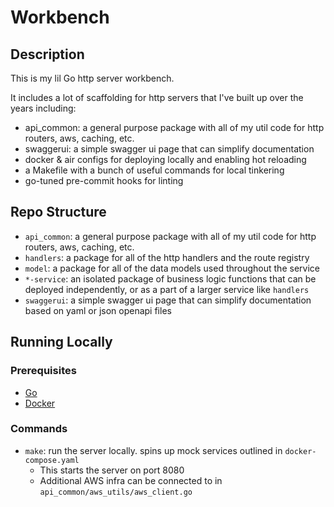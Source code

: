 # Workbench

## Description

This is my lil Go http server workbench.

It includes a lot of scaffolding for http servers that I've built up over the years including:

- api_common: a general purpose package with all of my util code for http routers, aws, caching, etc.
- swaggerui: a simple swagger ui page that can simplify documentation
- docker & air configs for deploying locally and enabling hot reloading
- a Makefile with a bunch of useful commands for local tinkering
- go-tuned pre-commit hooks for linting

## Repo Structure

- `api_common`: a general purpose package with all of my util code for http routers, aws, caching, etc.
- `handlers`: a package for all of the http handlers and the route registry
- `model`: a package for all of the data models used throughout the service
- `*-service`: an isolated package of business logic functions that can be deployed independently, or as a part of a larger service like `handlers`
- `swaggerui`: a simple swagger ui page that can simplify documentation based on yaml or json openapi files

## Running Locally

### Prerequisites

- [Go](https://golang.org/doc/install)
- [Docker](https://docs.docker.com/get-docker/)

### Commands

- `make`: run the server locally.  spins up mock services outlined in `docker-compose.yaml`
  - This starts the server on port 8080
  - Additional AWS infra can be connected to in `api_common/aws_utils/aws_client.go`
